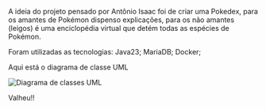   A ideia do projeto pensado por Antônio Isaac foi de criar uma Pokedex, para os amantes de Pokémon dispenso explicações, para os não amantes (leigos) é uma enciclopédia virtual que detém todas as espécies de Pokémon.

  Foram utilizadas as tecnologias:
  Java23;
  MariaDB;
  Docker;

  Aqui está o diagrama de classe UML
  
![Diagrama de classes UML](https://github.com/user-attachments/assets/34dd0627-b8d3-4247-97dc-ba569abc8e2c)



Valheu!!
